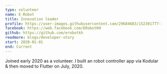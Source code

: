 ```yaml
---
type: volunteer
name: E-Robot
title: Innovation leader
profile: https://user-images.githubusercontent.com/29684683/152301777-1ee7f2bc-9785-4ce9-9e7e-f0558d9aa4c1.png
facebook: https://web.facebook.com/ERobotKH
github: https://github.com/erobotkh
readmore: blogs/developer-story
start: 2020-01-01
end: Current
---
```

Joined early 2020 as a volunteer. I built an robot controller app via Kodular & then moved to Flutter on July, 2020.